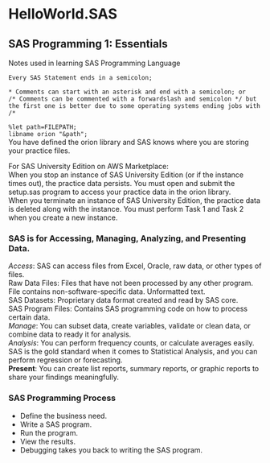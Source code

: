 # HelloWorld.SAS

## SAS Programming 1: Essentials  
Notes used in learning SAS Programming Language  

`Every SAS Statement ends in a semicolon;`  

`* Comments can start with an asterisk and end with a semicolon; or`  
`/* Comments can be commented with a forwardslash and semicolon */ but the first one is better due to some operating systems ending jobs with /*`  
  
`%let path=FILEPATH; `  
`libname orion "&path";`  
You have defined the orion library and SAS knows where you are storing your practice files.  
  
  For SAS University Edition on AWS Marketplace:  
When you stop an instance of SAS University Edition (or if the instance times out), the practice data persists. You must open and submit the setup.sas program to access your practice data in the orion library.  
When you terminate an instance of SAS University Edition, the practice data is deleted along with the instance. You must perform Task 1 and Task 2 when you create a new instance.  


### SAS is for Accessing, Managing, Analyzing, and Presenting Data.  
*Access*: SAS can access files from Excel, Oracle, raw data, or other types of files.  
	Raw Data Files: Files that have not been processed by any other program. File contains non-software-specific data. Unformatted text.  
	SAS Datasets: Proprietary data format created and read by SAS core.  
	SAS Program Files:  Contains SAS programming code on how to process certain data.  
*Manage*: You can subset data, create variables, validate or clean data, or combine data to ready it for analysis.  
*Analysis*: You can perform frequency counts, or calculate averages easily. SAS is the gold standard when it comes to Statistical Analysis, and you can perform regression or forecasting.  
**Present**: You can create list reports, summary reports, or graphic reports to share your findings meaningfully.  
  
### SAS Programming Process  
- Define the business need.  
- Write a SAS program.  
- Run the program.  
- View the results.  
- Debugging takes you back to writing the SAS program.  